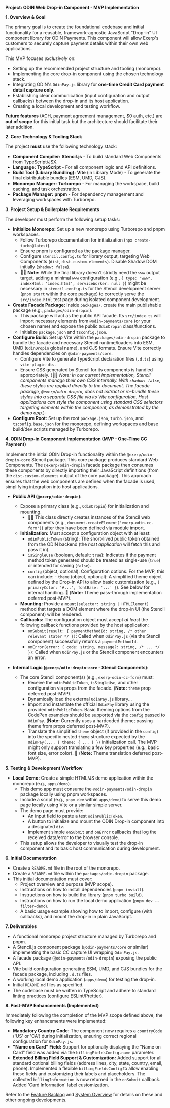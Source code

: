 **Project: ODIN Web Drop-in Component - MVP Implementation**

**1. Overview & Goal**

The primary goal is to create the foundational codebase and initial functionality for a reusable, framework-agnostic JavaScript "Drop-in" UI component library for ODIN Payments. This component will allow Exerp's customers to securely capture payment details within their own web applications.

This MVP focuses _exclusively_ on:

- Setting up the recommended project structure and tooling (monorepo).
- Implementing the core drop-in component using the chosen technology stack.
- Integrating ODIN's `OdinPay.js` library for **one-time Credit Card payment detail capture only**.
- Establishing clear communication (input configuration and output callbacks) between the drop-in and its host application.
- Creating a local development and testing workflow.

**Future features** (ACH, payment agreement management, $0 auth, etc.) are **out of scope** for this initial task but the architecture should facilitate their later addition.

**2. Core Technology & Tooling Stack**

The project **must** use the following technology stack:

- **Component Compiler:** **Stencil.js** - To build standard Web Components from TypeScript/JSX.
- **Language:** **TypeScript** - For all component logic and API definitions.
- **Build Tool (Library Bundling):** **Vite** (in Library Mode) - To generate the final distributable bundles (ESM, UMD, CJS).
- **Monorepo Manager:** **Turborepo** - For managing the workspace, build caching, and task orchestration.
- **Package Manager:** **pnpm** - For dependency management and leveraging workspaces with Turborepo.

**3. Project Setup & Boilerplate Requirements**

The developer must perform the following setup tasks:

- **Initialize Monorepo:** Set up a new monorepo using Turborepo and pnpm workspaces.
  - Follow Turborepo documentation for initialization (`npx create-turbo@latest`).
  - Ensure pnpm is configured as the package manager.
  - Configure `stencil.config.ts` for library output, targeting Web Components (`dist`, `dist-custom-elements`). Disable Shadow DOM initially (`shadow: false`).
  - 🧑‍💻 **Note:** While the final library doesn't strictly need the `www` output target, adding a minimal `www` configuration (e.g., `{ type: 'www', indexHtml: 'index.html', serviceWorker: null }`) might be necessary in `stencil.config.ts` for the Stencil development server (`pnpm start` within the core package) to correctly serve the `src/index.html` test page during isolated component development.
- **Create Facade Package:** Inside `packages/`, create the main publishable package (e.g., `packages/odin-dropin`).
  - This package will act as the public API facade. Its `src/index.ts` will import necessary elements from `@odin-payments/core` (or your chosen name) and expose the public `OdinDropin` class/functions.
  - Initialize `package.json` and `tsconfig.json`.
- **Configure Build:** Set up Vite within the `packages/odin-dropin` package to bundle the facade and necessary Stencil runtime/loaders into ESM, UMD (`OdinDropin` global name), and CJS formats. Ensure Vite correctly handles dependencies on `@odin-payments/core`.
  - Configure Vite to generate TypeScript declaration files (`.d.ts`) using `vite-plugin-dts`.
  - Ensure CSS generated by Stencil for its components is handled appropriately. (🧑‍💻 _Note: In our current implementation, Stencil components manage their own CSS internally. With `shadow: false`, these styles are applied directly to the document. The facade package, `@exerp/odin-dropin`, does not extract or re-bundle these styles into a separate CSS file via its Vite configuration. Host applications can style the component using standard CSS selectors targeting elements within the component, as demonstrated by the demo app._)-
-  **Configure Root:** Set up the root `package.json`, `turbo.json`, and `tsconfig.base.json` for the monorepo, defining workspaces and base build/dev scripts managed by Turborepo.

**4. ODIN Drop-in Component Implementation (MVP - One-Time CC Payment)**

Implement the initial ODIN Drop-in functionality within the `@exerp/odin-dropin-core` Stencil package. This core package produces standard Web Components. The `@exerp/odin-dropin` facade package then consumes these components by directly importing their JavaScript definitions (from the `dist-custom-elements` output of the core package). This approach ensures that the web components are defined when the facade is used, simplifying integration into host applications.

- **Public API (`@exerp/odin-dropin`):**
  - Expose a primary class (e.g., `OdinDropin`) for initialization and mounting.
    -   🧑‍💻 This class directly creates instances of the Stencil web components (e.g., `document.createElement('exerp-odin-cc-form')`) after they have been defined via module import.
  - **Initialization:** Must accept a configuration object with at least:
    - `odinPublicToken` (string): The short-lived public token obtained from the ODIN backend (the _host application_ will fetch this and pass it in).
    - `isSingleUse` (boolean, default: `true`): Indicates if the payment method token generated should be treated as single-use (`true`) or intended for saving (`false`).
    - `config` (object, optional): Configuration options. For the MVP, this can include:
          - `theme` (object, optional): A simplified theme object defined by the Drop-in API to allow basic customization (e.g., `{ primaryColor: '#...', fontBase: '...' }`). See below for internal handling. 🎨 (**Note:** Theme pass-through implementation deferred post-MVP).
  - **Mounting:** Provide a `mount(selector: string | HTMLElement)` method that targets a DOM element where the drop-in UI (the Stencil component) will be rendered.
  - **Callbacks:** The configuration object must accept _at least_ the following callback functions provided by the host application:
    - `onSubmit(result: { paymentMethodId: string, /* other relevant state? */ })`: Called when `OdinPay.js` (via the Stencil component) successfully returns a `paymentMethodId`.
    - `onError(error: { code: string, message?: string, /* ... */ })`: Called when `OdinPay.js` or the Stencil component encounters an error.

- **Internal Logic (`@exerp/odin-dropin-core` - Stencil Components):**
  - The core Stencil component(s) (e.g., `exerp-odin-cc-form`) must:
    - Receive the `odinPublicToken`, `isSingleUse`, and other configuration via props from the facade. (**Note:** `theme` prop deferred post-MVP).
    - Dynamically load the external `OdinPay.js` library...
    - Import and instantiate the official `OdinPay` library using the provided `odinPublicToken`. Basic theming options from the CodePen examples should be supported via the `config` passed to `OdinPay`. (**Note:** Currently uses a hardcoded theme; passing theme from props deferred post-MVP).
    - Translate the simplified `theme` object (if provided in the `config`) into the specific nested `theme` structure expected by the `OdinPay(..., { theme: { ... } })` initialization call. The MVP might only support translating a few key properties (e.g., basic font size, error color). 🎨 (**Note:** Theme translation deferred post-MVP).

**5. Testing & Development Workflow**

- **Local Demo:** Create a simple HTML/JS demo application within the monorepo (e.g., `apps/demo`).
  - This demo app must consume the `@odin-payments/odin-dropin` package locally using pnpm workspaces.
  - Include a script (e.g., `pnpm dev` within `apps/demo`) to serve this demo page locally using Vite or a similar simple server.
  - The demo page must provide:
    - An input field to paste a test `odinPublicToken`.
    - A button to initialize and mount the ODIN Drop-in component into a designated `div`.
    - Implement simple `onSubmit` and `onError` callbacks that log the received data/error to the browser console.
  - This setup allows the developer to visually test the drop-in component and its basic host communication during development.

**6. Initial Documentation**

- Create a `README.md` file in the root of the monorepo.
- Create a `README.md` file within the `packages/odin-dropin` package.
- This initial documentation must cover:
  - Project overview and purpose (MVP scope).
  - Instructions on how to install dependencies (`pnpm install`).
  - Instructions on how to build the library (`pnpm turbo build`).
  - Instructions on how to run the local demo application (`pnpm dev --filter=demo`).
  - A basic usage example showing how to import, configure (with callbacks), and mount the drop-in in plain JavaScript.

**7. Deliverables**

- A functional monorepo project structure managed by Turborepo and pnpm.
- A Stencil.js component package (`@odin-payments/core` or similar) implementing the basic CC capture UI wrapping `OdinPay.js`.
- A facade package (`@odin-payments/odin-dropin`) exposing the public API.
- Vite build configuration generating ESM, UMD, and CJS bundles for the facade package, including `.d.ts` files.
- A working local demo application (`apps/demo`) for testing the drop-in.
- Initial `README.md` files as specified.
- The codebase must be written in TypeScript and adhere to standard linting practices (configure ESLint/Prettier).

**8. Post-MVP Enhancements (Implemented)**

Immediately following the completion of the MVP scope defined above, the following key enhancements were implemented:

*   **Mandatory Country Code:** The component now requires a `countryCode` ('US' or 'CA') during initialization, ensuring correct regional configuration for `OdinPay.js`.
*   **"Name on Card" Field:** Support for optionally displaying the "Name on Card" field was added via the `billingFieldsConfig.name` parameter.
*   **Extended Billing Field Support & Customization:** Added support for all standard optional billing fields (address lines, city, state, country, email, phone). Implemented a flexible `billingFieldsConfig` to allow enabling these fields and customizing their labels and placeholders. The collected `billingInformation` is now returned in the `onSubmit` callback.  Added 'Card Information' label customization.

Refer to the [Feature Backlog](../../planning/FEATURE_BACKLOG.md) and [System Overview](../SYSTEM_OVERVIEW.md) for details on these and other ongoing developments.
